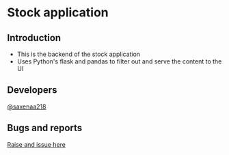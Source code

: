 # Stock application

## Introduction
* This is the backend of the stock application
* Uses Python's flask and pandas to filter out and serve the content to the UI

## Developers
[@saxenaa218](https://github.com/Saxenaa218/stock-app-apis-flask)

## Bugs and reports
[Raise and issue here](https://github.com/Saxenaa218/stock-app-apis-flask/issues)
